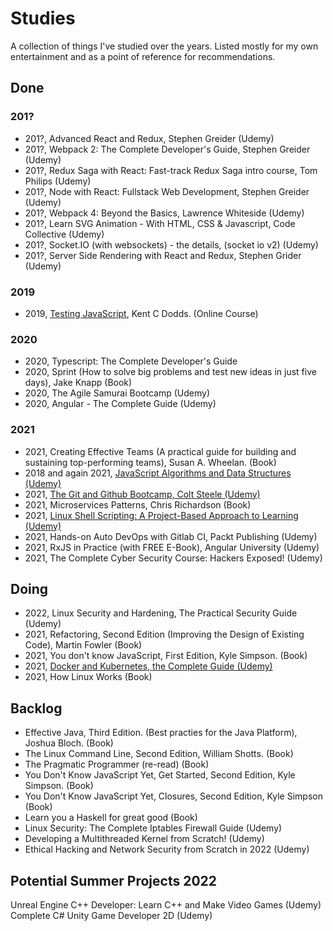 # Studies
A collection of things I've studied over the years. Listed mostly for my own entertainment and as a point of reference for recommendations.

## Done

### 201?
- 201?, Advanced React and Redux, Stephen Greider (Udemy)
- 201?, Webpack 2: The Complete Developer's Guide, Stephen Greider (Udemy)
- 201?, Redux Saga with React: Fast-track Redux Saga intro course, Tom Philips (Udemy)
- 201?, Node with React: Fullstack Web Development, Stephen Greider (Udemy)
- 201?, Webpack 4: Beyond the Basics, Lawrence Whiteside (Udemy)
- 201?, Learn SVG Animation - With HTML, CSS & Javascript, Code Collective (Udemy)
- 201?, Socket.IO (with websockets) - the details, (socket io v2) (Udemy)
- 201?, Server Side Rendering with React and Redux, Stephen Grider (Udemy)

### 2019
- 2019, [Testing JavaScript](https://testingjavascript.com/), Kent C Dodds. (Online Course)

### 2020
- 2020, Typescript: The Complete Developer's Guide
- 2020, Sprint (How to solve big problems and test new ideas in just five days), Jake Knapp (Book)
- 2020, The Agile Samurai Bootcamp (Udemy)
- 2020, Angular - The Complete Guide (Udemy)

### 2021
- 2021, Creating Effective Teams (A practical guide for building and sustaining top-performing teams), Susan A. Wheelan. (Book)
- 2018 and again 2021, [JavaScript Algorithms and Data Structures (Udemy)](https://www.udemy.com/course/js-algorithms-and-data-structures-masterclass/)
- 2021, [The Git and Github Bootcamp, Colt Steele (Udemy)](https://www.udemy.com/course/git-and-github-bootcamp)
- 2021, Microservices Patterns, Chris Richardson (Book)
- 2021, [Linux Shell Scripting: A Project-Based Approach to Learning (Udemy)](https://www.udemy.com/course/linux-shell-scripting-projects)
- 2021, Hands-on Auto DevOps with Gitlab CI, Packt Publishing (Udemy)
- 2021, RxJS in Practice (with FREE E-Book), Angular University (Udemy)
- 2021, The Complete Cyber Security Course: Hackers Exposed! (Udemy)

## Doing
- 2022, Linux Security and Hardening, The Practical Security Guide (Udemy)
- 2021, Refactoring, Second Edition (Improving the Design of Existing Code), Martin Fowler (Book)
- 2021, You don't know JavaScript, First Edition, Kyle Simpson. (Book)
- 2021, [Docker and Kubernetes, the Complete Guide (Udemy)](https://www.udemy.com/course/docker-and-kubernetes-the-complete-guide)
- 2021, How Linux Works (Book)

## Backlog
- Effective Java, Third Edition. (Best practies for the Java Platform), Joshua Bloch. (Book)
- The Linux Command Line, Second Edition, William Shotts. (Book)
- The Pragmatic Programmer (re-read) (Book)
- You Don't Know JavaScript Yet, Get Started, Second Edition, Kyle Simpson. (Book)
- You Don't Know JavaScript Yet, Closures, Second Edition, Kyle Simpson (Book)
- Learn you a Haskell for great good (Book)
- Linux Security: The Complete Iptables Firewall Guide (Udemy)
- Developing a Multithreaded Kernel from Scratch! (Udemy)
- Ethical Hacking and Network Security from Scratch in 2022 (Udemy)

## Potential Summer Projects 2022
Unreal Engine C++ Developer: Learn C++ and Make Video Games (Udemy)
Complete C# Unity Game Developer 2D (Udemy)
